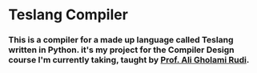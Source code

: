 # Teslang Compiler
### This is a compiler for a made up language called Teslang written in Python. it's my project for the Compiler Design course I'm currently taking, taught by <a href = "https://github.com/aligrudi">Prof. Ali Gholami Rudi</a>.
